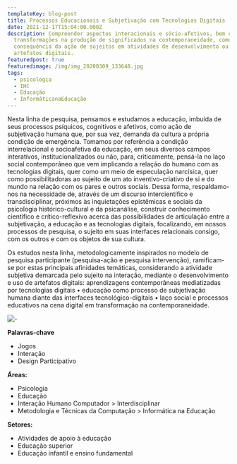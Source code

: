 ```yaml
---
templateKey: blog-post
title: Processos Educacionais e Subjetivação com Tecnologias Digitais
date: 2021-12-17T15:04:00.000Z
description: Compreender aspectos interacionais e sócio-afetivos, bem como as
  transformações na produção de significados na contemporaneidade, como
  consequência da ação de sujeitos em atividades de desenvolvimento ou uso de
  artefatos digitais.
featuredpost: true
featuredimage: /img/img_20200309_133648.jpg
tags:
  - psicologia
  - IHC
  - Educação
  - InformáticanaEducação
---
```



Nesta linha de pesquisa, pensamos e estudamos a educação, imbuída de seus processos psíquicos, cognitivos e afetivos, como ação de subjetivação humana que, por sua vez, demanda da cultura a própria condição de emergência. Tomamos por referência a condição interrelacional e socioafetiva da educação, em seus diversos campos interativos, institucionalizados ou não, para, criticamente, pensá-la no laço social contemporâneo que vem implicando a relação do humano com as tecnologias digitais, quer como um meio de especulação narcísica, quer como possibilitadoras ao sujeito de um ato inventivo-criativo de si e do mundo na relação com os pares e outros sociais. Dessa forma, respaldamo-nos na necessidade de, através de um discurso intercientífico e transdisciplinar, próximos às inquietações epistêmicas e sociais da psicologia histórico-cultural e da psicanálise, construir conhecimento científico e crítico-reflexivo acerca das possibilidades de articulação entre a subjetivação, a educação e as tecnologias digitais, focalizando, em nossos processos de pesquisa, o sujeito em suas interfaces relacionais consigo, com os outros e com os objetos de sua cultura. 

Os estudos nesta linha, metodologicamente inspirados no modelo de pesquisa participante (pesquisa-ação e pesquisa intervenção), ramificam-se por estas principais afinidades temáticas, considerando a atividade subjetiva demarcada pelo sujeito na interação, mediante o desenvolvimento e uso de artefatos digitais: aprendizagens contemporâneas mediatizadas por tecnologias digitais • educação como processo de subjetivação humana diante das interfaces tecnológico-digitais • laço social e processos educativos na cena digital em transformação na contemporaneidade.

![-](/img/img_20200309_133648.jpg)

**Palavras-chave**

* Jogos
* Interação
* Design Participativo

**Áreas:**

* Psicologia
* Educação
* Interação Humano Computador > Interdisciplinar
* Metodologia e Técnicas da Computação > Informática na Educação

**Setores:**

* Atividades de apoio à educação
* Educação superior
* Educação infantil e ensino fundamental